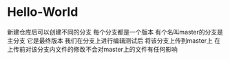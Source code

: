 # Hello-World
新建仓库后可以创建不同的分支
每个分支都是一个版本
有个名叫master的分支是主分支 它是最终版本
我们在分支上进行编辑测试后 将该分支上传到master上
在上传前对该分支内文件的修改不会对master上的文件有任何影响
